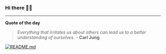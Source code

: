 ### Hi there 👋🏻


---

**Quote of the day**

> *Everything that irritates us about others can lead us to a better understanding of ourselves.* - **Carl Jung** 

[![README.md](https://github.com/marcolovazzano/marcolovazzano/actions/workflows/readme.yml/badge.svg?branch=main)](https://github.com/marcolovazzano/marcolovazzano/actions/workflows/readme.yml)
